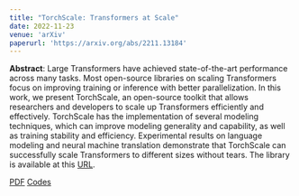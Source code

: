 ```yaml
---
title: "TorchScale: Transformers at Scale"
date: 2022-11-23
venue: 'arXiv'
paperurl: 'https://arxiv.org/abs/2211.13184'
---
```

<b>Abstract</b>: Large Transformers have achieved state-of-the-art performance across many tasks. Most open-source libraries on scaling Transformers focus on improving training or inference with better parallelization. In this work, we present TorchScale, an open-source toolkit that allows researchers and developers to scale up Transformers efficiently and effectively. TorchScale has the implementation of several modeling techniques, which can improve modeling generality and capability, as well as training stability and efficiency. Experimental results on language modeling and neural machine translation demonstrate that TorchScale can successfully scale Transformers to different sizes without tears. The library is available at this [URL](https://github.com/microsoft/torchscale).

[PDF](https://arxiv.org/abs/2211.13184) [Codes](https://github.com/microsoft/torchscale)

